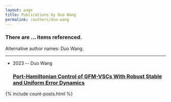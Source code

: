 ```yaml
---
layout: page
title: Publications by Duo Wang
permalink: /authors/duo-wang
---
```


<h3 id="number-posts">There are ... items referenced.</h3>
<p id='info-authors'>Alternative author names: Duo Wang.</p>
<hr />
<ul class="post-list">
<li><span class='post-meta'>2023 -- Duo Wang</span><h3><a class='post-link' href="{{ site.baseurl }}/port-hamiltonian-control-of-gfm-vscs-with-robust-stable-and-uniform-error-dynamics">Port-Hamiltonian Control of GFM-VSCs With Robust Stable and Uniform Error Dynamics</a></h3></li>

</ul>
{% include count-posts.html %}
